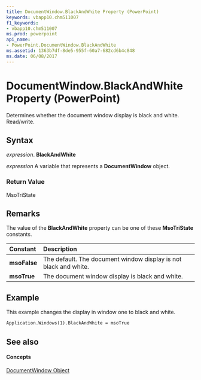 ```yaml
---
title: DocumentWindow.BlackAndWhite Property (PowerPoint)
keywords: vbapp10.chm511007
f1_keywords:
- vbapp10.chm511007
ms.prod: powerpoint
api_name:
- PowerPoint.DocumentWindow.BlackAndWhite
ms.assetid: 1363b7df-8de5-955f-60a7-682cd6b4c848
ms.date: 06/08/2017
---
```



# DocumentWindow.BlackAndWhite Property (PowerPoint)

Determines whether the document window display is black and white. Read/write.


## Syntax

 _expression_. **BlackAndWhite**

 _expression_ A variable that represents a **DocumentWindow** object.


### Return Value

MsoTriState


## Remarks

The value of the  **BlackAndWhite** property can be one of these **MsoTriState** constants.



|**Constant**|**Description**|
|:-----|:-----|
|**msoFalse**|The default. The document window display is not black and white. |
|**msoTrue**| The document window display is black and white.|

## Example

This example changes the display in window one to black and white.


```vb
Application.Windows(1).BlackAndWhite = msoTrue
```


## See also


#### Concepts


[DocumentWindow Object](PowerPoint.DocumentWindow.md)


